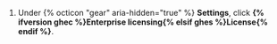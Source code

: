 1. Under {% octicon "gear" aria-hidden="true" %} **Settings**, click **{% ifversion ghec %}Enterprise licensing{% elsif ghes %}License{% endif %}**.

